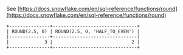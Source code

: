 See [https://docs.snowflake.com/en/sql-reference/functions/round](https://docs.snowflake.com/en/sql-reference/functions/round)
```
+---------------+-------------------------------+
| ROUND(2.5, 0) | ROUND(2.5, 0, 'HALF_TO_EVEN') |
|---------------+-------------------------------|
|             3 |                             2 |
+---------------+-------------------------------+
```
